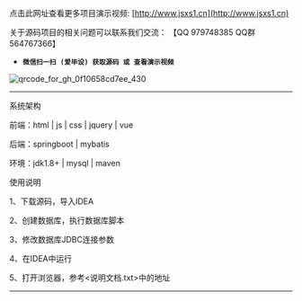 

点击此网址查看更多项目演示视频: [http://www.jsxs1.cn](http://www.jsxs1.cn)

关于源码项目的相关问题可以联系我们交流： 【QQ 979748385 QQ群 564767366】 

- **`微信扫一扫 (爱毕设) 获取源码 或 查看演示视频`**

![qrcode_for_gh_0f10658cd7ee_430](https://github.com/hjsdjko/onlyzaixianshangcheng/assets/120558513/edfc28fc-d9df-4e81-ac62-d02aa360e379)

***************************************************************

系统架构

前端：html | js | css | jquery | vue

后端：springboot | mybatis

环境：jdk1.8+ | mysql | maven

使用说明

1、下载源码，导入IDEA

2、创建数据库，执行数据库脚本

3、修改数据库JDBC连接参数

4、在IDEA中运行

5、打开浏览器，参考<说明文档.txt>中的地址

***************************************************************

